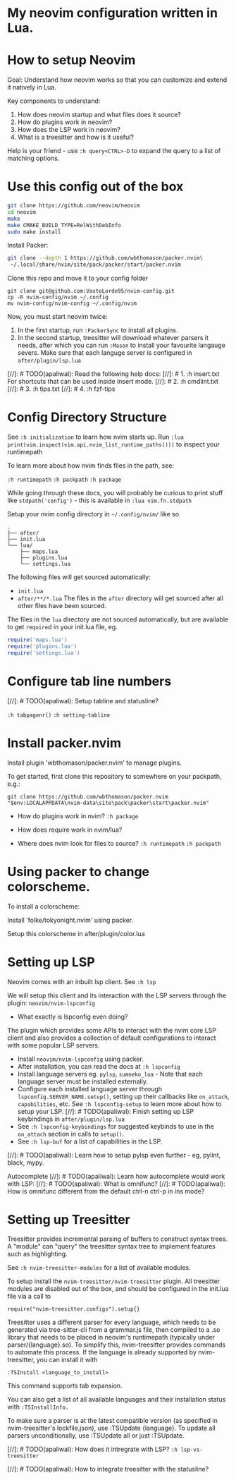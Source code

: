 # My neovim configuration written in Lua.

How to setup Neovim
===================

Goal: Understand how neovim works so that you can customize and extend it natively in 
Lua.

Key components to understand:

1. How does neovim startup and what files does it source?
2. How do plugins work in neovim?
3. How does the LSP work in neovim?
4. What is a treesitter and how is it useful?

Help is your friend - use `:h query<CTRL>-D` to expand the query to a list of matching
options.

Use this config out of the box
======================================

```bash
git clone https://github.com/neovim/neovim
cd neovim
make
make CMAKE_BUILD_TYPE=RelWithDebInfo
sudo make install
```

Install Packer:

```bash
git clone --depth 1 https://github.com/wbthomason/packer.nvim\
 ~/.local/share/nvim/site/pack/packer/start/packer.nvim
```


Clone this repo and move it to your config folder

```
git clone git@github.com:VastoLorde95/nvim-config.git
cp -R nvim-config/nvim ~/.config
mv nvim-config/nvim-config ~/.config/nvim
```

Now, you must start neovim twice:

1. In the first startup, run `:PackerSync` to install all plugins.
2. In the second startup, treesitter will download whatever parsers it needs, after 
   which you can run `:Mason` to install your favourite langauge severs. Make sure that 
   each languge server is configured in `after/plugin/lsp.lua`

[//]: # TODO(apaliwal): Read the following help docs:
[//]: # 1. :h insert.txt For shortcuts that can be used inside insert mode.
[//]: # 2. :h cmdlint.txt
[//]: # 3. :h tips.txt
[//]: # 4. :h fzf-tips



Config Directory Structure
=========================================

See `:h initialization` to learn how nvim starts up.
Run `:lua print(vim.inspect(vim.api.nvim_list_runtime_paths()))` to inspect your 
runtimepath

To learn more about how nvim finds files in the path, see:

`:h runtimepath`
`:h packpath`
`:h package`

While going through these docs, you will probably be curious to print stuff like
`stdpath('config')` - this is available in `:lua vim.fn.stdpath`


Setup your nvim config directory in `~/.config/nvim/` like so

```
.
├── after/
├── init.lua
└── lua/
    ├── maps.lua
    ├── plugins.lua
    └── settings.lua
```

The following files will get sourced automatically:
 - `init.lua`
 - `after/**/*.lua`
The files in the `after` directory will get sourced after all other files have been 
sourced.

The files in the `lua` directory are not sourced automatically, but are available to 
get `require`d in your init.lua file, eg.

```init.lua
require('maps.lua')
require('plugins.lua')
require('settings.lua')
```

Configure tab line numbers
==========================================================

[//]: # TODO(apaliwal): Setup tabline and statusline?

`:h tabpagenr()`
`:h setting-tabline`

Install packer.nvim
==========================================================

Install plugin 'wbthomason/packer.nvim' to manage plugins.

To get started, first clone this repository to somewhere on your packpath, e.g.:

`git clone https://github.com/wbthomason/packer.nvim "$env:LOCALAPPDATA\nvim-data\site\pack\packer\start\packer.nvim"`

- How do plugins work in nvim?
`:h package`

- How does require work in nvim/lua?
- Where does nvim look for files to source?
`:h runtimepath`
`:h packpath`


Using packer to change colorscheme.
==========================================================

To install a colorscheme:

Install 'folke/tokyonight.nvim' using packer.

Setup this colorscheme in after/plugin/color.lua


Setting up LSP
==========================================================

Neovim comes with an inbuilt lsp client. See `:h lsp`

We will setup this client and its interaction with the LSP servers through the plugin:
`neovim/nvim-lspconfig` 

- What exactly is lspconfig even doing?

The plugin which provides some APIs to interact with the nvim core LSP client and also 
provides a collection of default configurations to interact with some popular LSP 
servers.

- Install `neovim/nvim-lspconfig` using packer. 
- After installation, you can read the docs at `:h lspconfig`
- Install language servers eg. `pylsp`, `sumneko_lua` - Note that each language server 
  must be installed externally.
- Configure each installed language server through `lspconfig.SERVER_NAME.setup()`, 
  setting up their callbacks like `on_attach`, `capabilities`, etc. See 
  `:h lspconfig-setup` to learn more about how to setup your LSP.
[//]: # TODO(apaliwal): Finish setting up LSP keybindings in `after/plugin/lsp.lua`
- See `:h lspconfig-keybindings` for suggested keybinds to use in the `on_attach` 
  section in calls to `setup()`.
- See `:h lsp-buf` for a list of capabilities in the LSP.

[//]: # TODO(apaliwal): Learn how to setup pylsp even further - eg, pylint, black, mypy.

Autocomplete
[//]: # TODO(apaliwal): Learn how autocomplete would work with LSP:
[//]: # TODO(apaliwal): What is omnifunc?
[//]: # TODO(apaliwal): How is omnifunc different from the default ctrl-n ctrl-p in ins mode?


Setting up Treesitter
==========================================================

Treesitter provides incremental parsing of buffers to construct syntax trees. A 
"module" can "query" the treesitter syntax tree to implement features such as 
highlighting.

See `:h nvim-treesitter-modules` for a list of available modules.

To setup install the `nvim-treesitter/nvim-treesitter` plugin. All treesitter modules
are disabled out of the box, and should be configured in the init.lua file via a call
to 

`require("nvim-treesitter.configs").setup{}`

Treesitter uses a different parser for every language, which needs to be generated via
tree-sitter-cli from a grammar.js file, then compiled to a .so library that needs to be
placed in neovim's runtimepath (typically under parser/{language}.so). To simplify this,
nvim-treesitter provides commands to automate this process. If the language is already
supported by nvim-treesitter, you can install it with

`:TSInstall <language_to_install>`

This command supports tab expansion. 

You can also get a list of all available languages and their installation status with 
`:TSInstallInfo.` 

To make sure a parser is at the latest compatible version (as specified in
nvim-treesitter's lockfile.json), use :TSUpdate {language}. To update all parsers
unconditionally, use :TSUpdate all or just :TSUpdate.

[//]: # TODO(apaliwal): How does it intregrate with LSP?
`:h lsp-vs-treesitter`

[//]: # TODO(apaliwal): How to integrate treesitter with the statusline?
